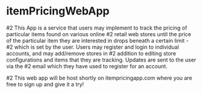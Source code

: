 # itemPricingWebApp

#2 This App is a service that users may implement to track the pricing of particular items found on various online
#2 retail web stores until the price of the particular item they are interested in drops beneath a certain limit -
#2 which is set by the user.  Users may register and login to individual accounts, and may add/remove stores in
#2 addition to editing store configurations and items that they are tracking.  Updates are sent to the user via the
#2 email which they have used to register for an account.

#2 This web app will be host shortly on itempricingapp.com where you are free to sign up and give it a try!
